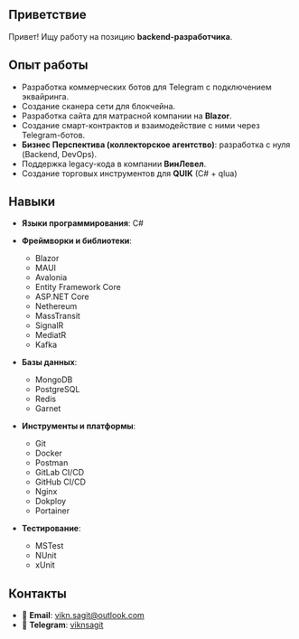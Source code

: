 ## Приветствие
Привет! Ищу работу на позицию **backend-разработчика**.

## Опыт работы

- Разработка коммерческих ботов для Telegram с подключением эквайринга.
- Создание сканера сети для блокчейна.
- Разработка сайта для матрасной компании на **Blazor**.
- Создание смарт-контрактов и взаимодействие с ними через Telegram-ботов.
- **Бизнес Перспектива (коллекторское агентство)**: разработка с нуля (Backend, DevOps).
- Поддержка legacy-кода в компании **ВинЛевел**.
- Создание торговых инструментов для **QUIK** (C# + qlua)

## Навыки

- **Языки программирования**: C#
- **Фреймворки и библиотеки**:
  - Blazor
  - MAUI
  - Avalonia
  - Entity Framework Core
  - ASP.NET Core
  - Nethereum
  - MassTransit
  - SignalR
  - MediatR
  - Kafka
    
- **Базы данных**: 
  - MongoDB
  - PostgreSQL
  - Redis
  - Garnet
    
- **Инструменты и платформы**: 
  - Git
  - Docker
  - Postman
  - GitLab CI/CD
  - GitHub CI/CD
  - Nginx
  - Dokploy
  - Portainer
    
- **Тестирование**:
  - MSTest
  - NUnit
  - xUnit

## Контакты

- 📧 **Email**: [vikn.sagit@outlook.com](mailto:vikn.sagit@outlook.com)
- 💬 **Telegram**: [viknsagit](https://t.me/viknsagit)
